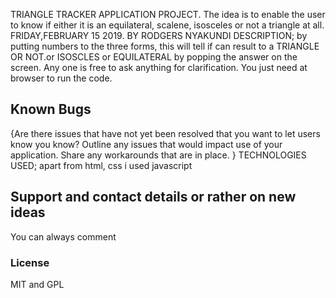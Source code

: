 TRIANGLE TRACKER APPLICATION PROJECT.
The idea is to enable the user to know if either it is an equilateral, scalene,
isosceles or not a triangle at all.
FRIDAY,FEBRUARY 15 2019.
BY RODGERS NYAKUNDI
DESCRIPTION; by putting numbers to the three forms, this will tell if can result to a TRIANGLE OR NOT.or
ISOSCLES or EQUILATERAL by popping the answer on the screen.
Any one is free to ask anything for clarification.
You just need at browser to run the code.
## Known Bugs
{Are there issues that have not yet been resolved that you want to let users know you know? Outline any issues that would impact use of your application. Share any workarounds that are in place. }
TECHNOLOGIES USED; apart from html, css i used javascript
## Support and contact details or rather on new ideas
You can always comment
### License
MIT and GPL
